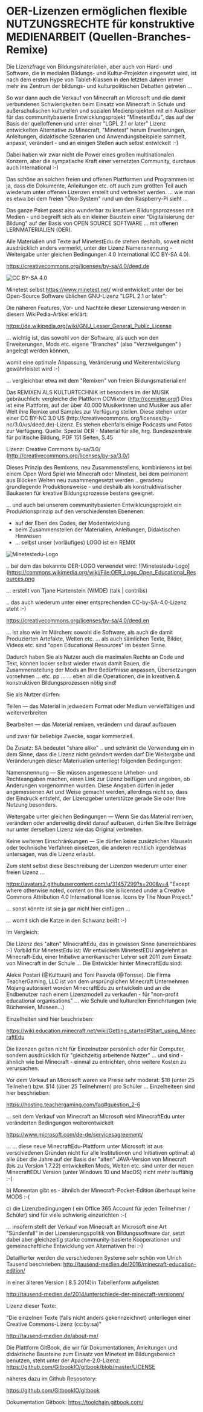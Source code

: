 # OER-Lizenzen ermöglichen flexible NUTZUNGSRECHTE für konstruktive MEDIENARBEIT (Quellen-Branches-Remixe)

Die Lizenzfrage von Bildungsmaterialien, aber auch von Hard- und Software, die in medialen Bildungs- und Kultur-Projekten eingesetzt wird, ist nach dem ersten Hype von Tablet-Klassen in den letzten Jahren immer mehr ins Zentrum der bildungs- und kulturpolitischen Debatten getreten ...

So war dann auch die Verkauf von Minecraft an Microsoft und die damit verbundenen Schwierigkeiten beim Einsatz von Minecraft in Schule und außerschulischen kulturellen und sozialen Medienprojekten mit ein Auslöser für das communitybasierte Entwicklungsprojekt "MinetestEdu", das auf der Basis der quelloffenen und unter einer "LGPL 2.1 or later" Lizenz entwickelten Alternative zu Minecraft, "Minetest" herum Erweiterungen, Anleitungen, didaktische Szenarien und Anwendungsbeispiele sammelt, anpasst, verändert - und an einigen Stellen auch selbst entwickelt :-)

Dabei haben wir zwar nicht die Power eines großen multinationalen Konzern, aber die sympatische Kraft einer vernetzten Community, durchaus auch International :-)

Das schöne an solchen freien und offenen Plattformen und Programmen ist ja, dass die Dokumente, Anleitungen etc. oft auch zum größten Teil auch wiederum unter offenen Lizenzen erstellt und verbreitet werden.
... wie man es etwa bei dem freien "Öko-System" rund um den Raspberry-Pi sieht ...

Das ganze Paket passt also wunderbar zu kreativen Bildungsprozessen mit Medien - und begreift sich als ein kleiner Baustein einer "Digitalisierung der Bildung" auf der Basis von OPEN SOURCE SOFTWARE ... mit offenen LERNMATERIALIEN (OER).

Alle Materialien und Texte auf MinetestEdu.de stehen deshalb, soweit nicht ausdrücklich anders vermerkt, unter der Lizenz
Namensnennung - Weitergabe unter gleichen Bedingungen 4.0 International (CC BY-SA 4.0).


https://creativecommons.org/licenses/by-sa/4.0/deed.de

![CC BY-SA 4.0](https://upload.wikimedia.org/wikipedia/commons/thumb/d/d0/CC-BY-SA_icon.svg/200px-CC-BY-SA_icon.svg.png)

Minetest selbst https://www.minetest.net/ wird entwickelt unter der bei Open-Source Software üblichen GNU-Lizenz
"LGPL 2.1 or later":

Die näheren Features, Vor- und Nachteile dieser Lizensierung werden in diesem WikiPedia-Artikel erklärt:

https://de.wikipedia.org/wiki/GNU_Lesser_General_Public_License

... wichtig ist, das sowohl von der Software, als auch von den Erweiterungen, Mods etc. eigene "Branches" (also "Verzweigungen" ) angelegt werden können,

womit eine optimale Anpassung, Veränderung und Weiterentwicklung gewährleistet wird :-)

... vergleichbar etwa mit dem "Remixen" von freien Bildungsmatierialien!

Das REMIXEN ALS KULTURTECHNIK ist besonders im der MUSIK gebräuchlich: vergleiche die Plattform 
CCMixter (http://ccmixter.org/)
Dies ist eine Plattform, auf der über 40.000 Musikerinnen und Musiker aus aller Welt ihre Remixe und Samples zur Verfügung stellen. Diese stehen unter einer CC BY-NC 3.0 US (http://creativecommons. org/licenses/by-nc/3.0/us/deed.de)-Lizenz. Es stehen ebenfalls einige Podcasts und Fotos zur Verfügung.
Quelle: Spezial OER - Material für alle, hrg. Bundeszentrale für politische Bildung, PDF 151 Seiten, S.45

Lizenz: Creative Commons by-sa/3.0/ (http://creativecommons.org/licenses/by-sa/3.0/)

Dieses Prinzip des Remixens, neu Zusammenstellens, kombinierens ist bei einem Open Word Spiel wie Minecraft oder Minetest, bei dem permanent aus Blöcken Welten neu zusammengesetzt werden .. geradezu grundlegende Produktionsweise - und deshalb als konstruktivistischer Baukasten für kreative Bildungsprozesse bestens geeignet.

... und auch bei unserem communitybasierten Entwiklcungsprojekt ein Produktionsprinzip auf den verschiedensten Ebenenen:

- auf der Eben des Codes, der Modentwicklung
- beim Zusammenstellen der Materialien, Anleitungen, Didaktischen Hinweisen
- ... selbst unser (vorläufiges) LOGO ist ein REMIX

![Minetestedu-Logo](https://avatars2.githubusercontent.com/u/31457299?s=200&v=4)


.. bei dem das bekannte OER-LOGO verwendet wird:
![Minetestedu-Logo](https://commons.wikimedia.org/wiki/File:OER_Logo_Open_Educational_Resources.png

... erstellt von Tjane Hartenstein (WMDE) (talk | contribs)

.. das auch wiederum unter einer entsprechenden CC-by-SA-4.0-Lizenz steht :-)

https://creativecommons.org/licenses/by-sa/4.0/deed.en

... ist also wie im Märchen: sowohl die Software, als auch die damit Produzierten Artefakte, Welten etc. ... als auch sämlichen Texte, Bilder, Videos etc. sind "open Educational Resources" im besten Sinne.

Dadurch haben Sie als Nutzer auch die maximalen Rechte an Code und Text, können locker selbst wieder etwas damit Bauen, die Zusammenstellung der Mods an Ihre Bedürfnisse anpassen, Übersetzungen vornehmen ... etc. pp ...
... eben all die Operationen, die in kreativen & konstruktiven Bildungsprozessen nötig sind!

Sie als Nutzer dürfen:


Teilen — das Material in jedwedem Format oder Medium vervielfältigen und weiterverbreiten

Bearbeiten — das Material remixen, verändern und darauf aufbauen

und zwar für beliebige Zwecke, sogar kommerziell.

De Zusatz: SA bedeutet "share alike" .. und schränkt die Verwendung ein in dem Sinne, dass die Lizenz nicht geändert werden darf
Die Weitergabe und Veränderungen dieser Materiualien unterliegt folgenden Bedingungen:


Namensnennung — Sie müssen angemessene Urheber- und Rechteangaben machen, einen Link zur Lizenz beifügen und angeben, ob Änderungen vorgenommen wurden. Diese Angaben dürfen in jeder angemessenen Art und Weise gemacht werden, allerdings nicht so, dass der Eindruck entsteht, der Lizenzgeber unterstütze gerade Sie oder Ihre Nutzung besonders.


Weitergabe unter gleichen Bedingungen — Wenn Sie das Material remixen, verändern oder anderweitig direkt darauf aufbauen, dürfen Sie Ihre Beiträge nur unter derselben Lizenz wie das Original verbreiten.


 Keine weiteren Einschränkungen — Sie dürfen keine zusätzlichen Klauseln oder technische Verfahren einsetzen, die anderen rechtlich irgendetwas untersagen, was die Lizenz erlaubt.
 
 
Zum steht selbst diese Beschreibung der Lizenzen wiederum unter einer freien Lizenz ...

https://avatars2.githubusercontent.com/u/31457299?s=200&v=4
"Except where otherwise noted, content on this site is licensed under a Creative Commons Attribution 4.0 International license. Icons by The Noun Project."

... sonst könnte ist sie ja gar nicht hier einfügen ...

... womit sich die Katze in den Schwanz beißt :-)

Im Vergleich:

Die Lizenz des "alten" MinecraftEdu, das in gewissen Sinne (unerreichbares :-) Vorbild für MinetestEdu ist:
Wir entwickeln MinetestEDU angelehnt an Minecraft-Edu, einer Initiative amerikanischer Lehrer seit 2011 zum Einsatz von Minecraft in der Schule ... 
Die Entwickler hinter MinecraftEdu sind:

Aleksi Postari (@Kulttuuri) and Toni Paavola (@Tonsse).
Die Firma TeacherGaming, LLC ist von dem ursprünglichen Minecraft Unternehmen Mojang autorisiert worden MinecraftEdu zu entwickeln und an die Endbenutzer nach einem Lizenzmodell zu verkaufen - für "non-profit educational organisations" ... wie  Schule und kulturellen Einrichrtungen (wie Büchereien, Museen...)

Einzelheiten sind hier beschrieben:

https://wiki.education.minecraft.net/wiki/Getting_started#Start_using_MinecraftEdu

Die lizenzen gelten nicht für Einzelnutzer persönlich oder für Computer, sondern ausdrücklich für "gleichzeitig arbeitende Nutzer" ...
und sind - ähnlich wie bei Minecraft - einmal zu entrichten, ohne weitere Kosten zu verursachen.

Vor dem Verkauf an Microsoft waren sie Preise sehr moderat:
 $18 (unter 25 Teilneher) bzw. $14 (über 25 Teilnehmern) pro Schüler ...
 Einzelheiteen sind hier beschrieben:
 
 https://hosting.teachergaming.com/faq#question_2-6


... seit dem Verkauf von Minecraft an Microsoft wird MinecraftEdu unter veränderten Bedingungen weiterentwickelt

https://www.microsoft.com/de-de/servicesagreement/


... ... diese neue MinecraftEdu-Plattform unter Microsoft ist aus verschiedenen Gründen nicht für alle Institutionen und Initiativen optimal: 
a) alle über die Jahre auf der Basis der "alten" JAVA-Version von Minecraft (bis zu Version 1.7.22) entwickelten Mods, Welten etc. sind unter der neuen MinecraftEDU Version (unter Windows 10 und MacOS) nicht mehr lauffähig :-( 

b) Monentan gibt es - ähnlich der Minecraft-Pocket-Edition überhaupt keine MODS :-(

c) die Lizenzbedingungen ( ein Office 365 Account für jeden Teilnehmer / Schüler) sind für viele schwierig einzurichten :-(

... insofern stellt der Verkauf von Minecraft an Microsoft eine Art "Sündenfall" in der Lizensierungspolitik von Bildungssoftware dar, setzt dabei aber gleichzeitig starke community-basierte Kooperationen und gemeinschaftliche Entwicklung von Alternativen frei :-)

Detaillierter werden die verschiedenen Systeme sehr schön von Ulrich Tausend beschrieben:
http://tausend-medien.de/2016/minecraft-education-edition/

in einer älteren Version ( 8.5.2014)in Tabellenform aufgelistet:

http://tausend-medien.de/2014/unterschiede-der-minecraft-versionen/

Lizenz dieser Texte:

"Die einzelnen Texte (falls nicht anders gekennzeichnet) unterliegen einer Creative Commons-Lizenz (cc:by:sa)"

http://tausend-medien.de/about-me/

Die Plattform GitBook, die wir für Dokumentationen, Anleitungen und didaktische Bausteine zum Einsatz von Minetest im Bildungsbereich benutzen,  steht unter der Apache-2.0-Lizenz:
https://github.com/GitbookIO/gitbook/blob/master/LICENSE

näheres dazu im Github Resosotory:

https://github.com/GitbookIO/gitbook

Dokumentation Gitbook:
https://toolchain.gitbook.com/




















